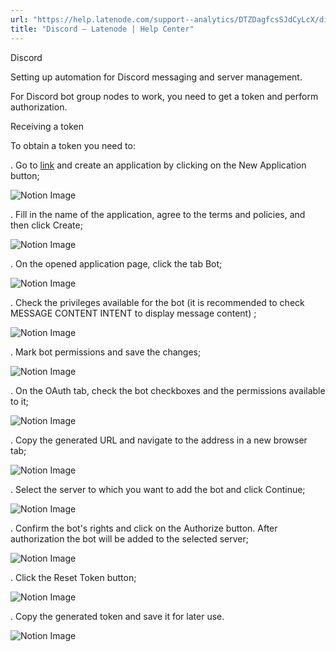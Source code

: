 ```yaml
---
url: "https://help.latenode.com/support--analytics/DTZDagfcsSJdCyLcX/discord/kEYxeVTZwYEiTYYny"
title: "Discord – Latenode | Help Center"
---
```


 Discord

Setting up automation for Discord messaging and server management.


For Discord bot group nodes to work, you need to get a token and perform authorization.

 Receiving a token

To obtain a token you need to:

\. Go to [link](https://discord.com/developers/applications) and create an application by clicking on the New Application button;

![Notion Image](https://www.notion.so/image/https%A%F%Fprod-files-secure.s.us-west-.amazonaws.com%Ffbefde--fff--dca%Fbca-bbc-ce-e-aeeb%FUntitled.png?table=block&id=d-a-b-aa-ebc&cache=v)

\. Fill in the name of the application, agree to the terms and policies, and then click Create;

![Notion Image](https://www.notion.so/image/https%A%F%Fprod-files-secure.s.us-west-.amazonaws.com%Ffbefde--fff--dca%Fedbf-f-ee-bab-cdccc%FUntitled.png?table=block&id=d-a---eecde&cache=v)

\. On the opened application page, click the tab Bot;

![Notion Image](https://www.notion.so/image/https%A%F%Fprod-files-secure.s.us-west-.amazonaws.com%Ffbefde--fff--dca%Febde-ce--bc-debd%FUntitled.png?table=block&id=d-a-d-a-fdebefce&cache=v)

\. Check the privileges available for the bot (it is recommended to check MESSAGE CONTENT INTENT to display message content) ;

![Notion Image](https://www.notion.so/image/https%A%F%Fprod-files-secure.s.us-west-.amazonaws.com%Ffbefde--fff--dca%Fdb-e-e-bd-dcdac%FUntitled.png?table=block&id=d-a-ce-ad-edcadc&cache=v)

\. Mark bot permissions and save the changes;

![Notion Image](https://www.notion.so/image/https%A%F%Fprod-files-secure.s.us-west-.amazonaws.com%Ffbefde--fff--dca%Facaa-b--baa-cccd%FUntitled.png?table=block&id=d-a-c-adbd-cabaca&cache=v)

\. On the OAuth tab, check the bot checkboxes and the permissions available to it;

![Notion Image](https://www.notion.so/image/https%A%F%Fprod-files-secure.s.us-west-.amazonaws.com%Ffbefde--fff--dca%Faca-d-b-a-eadea%FUntitled.png?table=block&id=d-a-ac-bbc-dddac&cache=v)

\. Copy the generated URL and navigate to the address in a new browser tab;

![Notion Image](https://www.notion.so/image/https%A%F%Fprod-files-secure.s.us-west-.amazonaws.com%Ffbefde--fff--dca%Fecf-f--fca-dbaf%FUntitled.png?table=block&id=d-a--ab-daaba&cache=v)

\. Select the server to which you want to add the bot and click Continue;

![Notion Image](https://www.notion.so/image/https%A%F%Fprod-files-secure.s.us-west-.amazonaws.com%Ffbefde--fff--dca%Fffbca-c-db-aca-a%FUntitled.png?table=block&id=d-a---cbaab&cache=v)

\. Confirm the bot's rights and click on the Authorize button. After authorization the bot will be added to the selected server;

![Notion Image](https://www.notion.so/image/https%A%F%Fprod-files-secure.s.us-west-.amazonaws.com%Ffbefde--fff--dca%Fbd-cc-ed--ff%FUntitled.png?table=block&id=d-a-f-e-dccecd&cache=v)

\. Click the Reset Token button;

![Notion Image](https://www.notion.so/image/https%A%F%Fprod-files-secure.s.us-west-.amazonaws.com%Ffbefde--fff--dca%Fac-fbf-cd--cfbbbc%FUntitled.png?table=block&id=d-a---cbfcedd&cache=v)

\. Copy the generated token and save it for later use.

![Notion Image](https://www.notion.so/image/https%A%F%Fprod-files-secure.s.us-west-.amazonaws.com%Ffbefde--fff--dca%Fdab-f-c-db-fbdb%FUntitled.png?table=block&id=d-a-e-bc-eaeaf&cache=v)
